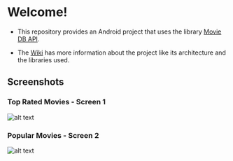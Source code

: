 # Welcome!

- This repository provides an Android project that uses the library  [Movie DB API](https://www.themoviedb.org). 

- The [Wiki](https://github.com/tido4410/moviedatabaseapi/wiki) has more information about the project like its architecture and the libraries used.

## Screenshots

### Top Rated Movies - Screen 1

![alt text](https://raw.githubusercontent.com/tido4410/moviedatabaseapi/master/img/device-2018-08-31-011002.png)

### Popular Movies - Screen 2

![alt text](https://raw.githubusercontent.com/tido4410/moviedatabaseapi/master/img/device-2018-08-31-011050.png)
